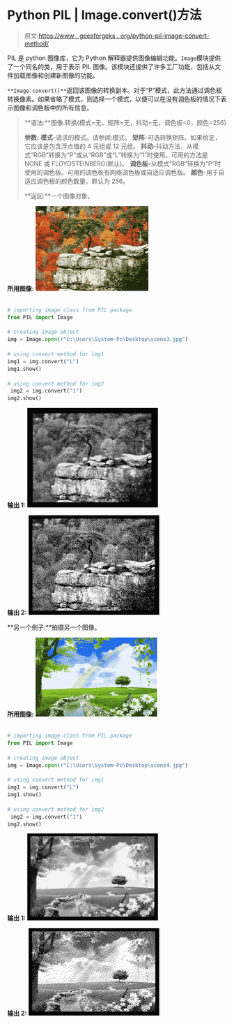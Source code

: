 # Python PIL | Image.convert()方法

> 原文:[https://www . geesforgeks . org/python-pil-image-convert-method/](https://www.geeksforgeeks.org/python-pil-image-convert-method/)

PIL 是 python 图像库，它为 Python 解释器提供图像编辑功能。`Image`模块提供了一个同名的类，用于表示 PIL 图像。该模块还提供了许多工厂功能，包括从文件加载图像和创建新图像的功能。

`**Image.convert()**`返回该图像的转换副本。对于“P”模式，此方法通过调色板转换像素。如果省略了模式，则选择一个模式，以便可以在没有调色板的情况下表示图像和调色板中的所有信息。

> **语法:**图像.转换(模式=无，矩阵=无，抖动=无，调色板=0，颜色=256)
> 
> **参数:**
> **模式**–请求的模式。请参阅:模式。
> **矩阵**–可选转换矩阵。如果给定，它应该是包含浮点值的 4 元组或 12 元组。
> **抖动**–抖动方法，从模式“RGB”转换为“P”或从“RGB”或“L”转换为“1”时使用。可用的方法是 NONE 或 FLOYDSTEINBERG(默认)。
> **调色板**–从模式“RGB”转换为“P”时使用的调色板。可用的调色板有网络调色板或自适应调色板。
> **颜色**–用于自适应调色板的颜色数量。默认为 256。
> 
> **返回:**一个图像对象。

**所用图像:**
![](img/fa9a0122d70e39cd1ae23b3175963bec.png)

```py

# importing image class from PIL package
from PIL import Image

# creating image object
img = Image.open(r"C:\Users\System-Pc\Desktop\scene3.jpg")

# using convert method for img1
img1 = img.convert("L")
img1.show()

# using convert method for img2
 img2 = img.convert("1")
img2.show()
```

**输出 1:**
![](img/6315764f57dc6544112802b1920fd539.png)

**输出 2:**
![](img/1223e9c6b261993da9907a1d55c843b0.png)

**另一个例子:**拍摄另一个图像。

**所用图像:**
![](img/b108171cee1e623dac7ec29c84c23a4a.png)

```py

# importing image class from PIL package
from PIL import Image

# creating image object
img = Image.open(r"C:\Users\System-Pc\Desktop\scene4.jpg")

# using convert method for img1
img1 = img.convert("L")
img1.show()

# using convert method for img2
 img2 = img.convert("1")
img2.show()
```

**输出 1:**
![](img/d931b8a08ca4988bf2d4cf5b482882cb.png)

**输出 2:**
![](img/271fbd7f70da23b803901a410018c9f6.png)